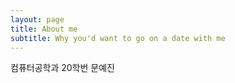 ```yaml
---
layout: page
title: About me
subtitle: Why you'd want to go on a date with me
---
```


컴퓨터공학과 20학번 문예진

